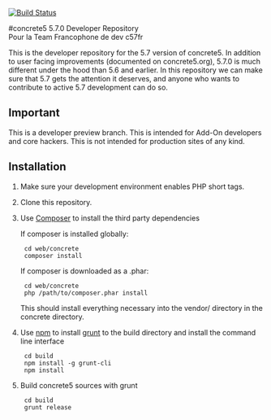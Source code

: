 [![Build Status](http://img.shields.io/travis/concrete5/concrete5-5.7.0/develop.svg)](https://travis-ci.org/concrete5/concrete5-5.7.0)

#concrete5 5.7.0 Developer Repository<br>Pour la Team Francophone de dev c57fr

This is the developer repository for the 5.7 version of concrete5. In addition to user facing improvements (documented on concrete5.org), 5.7.0 is much different under the hood than 5.6 and earlier. In this repository we can make sure that 5.7 gets the attention it deserves, and anyone who wants to contribute to active 5.7 development can do so.

## Important

This is a developer preview branch. This is intended for Add-On developers and core hackers. This is not intended for production sites of any kind.

## Installation

1. Make sure your development environment enables PHP short tags.
2. Clone this repository.
3. Use [Composer](https://getcomposer.org/) to install the third party dependencies

    If composer is installed globally:

        cd web/concrete
        composer install

    If composer is downloaded as a .phar:

        cd web/concrete
        php /path/to/composer.phar install

    This should install everything necessary into the vendor/ directory in the concrete directory.

4. Use [npm](https://www.npmjs.org/) to install [grunt](http://gruntjs.com/) to the build directory and install the command line interface

        cd build
        npm install -g grunt-cli
        npm install

5. Build concrete5 sources with grunt

        cd build
        grunt release
